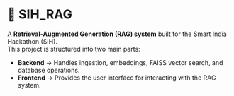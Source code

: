 # 🧠 SIH_RAG

A **Retrieval-Augmented Generation (RAG) system** built for the Smart India Hackathon (SIH).  
This project is structured into two main parts:  

- **Backend** → Handles ingestion, embeddings, FAISS vector search, and database operations.  
- **Frontend** → Provides the user interface for interacting with the RAG system.  
